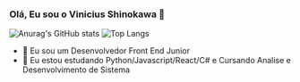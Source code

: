 ### Olá, Eu sou o Vinicius Shinokawa 👋



 ![Anurag's GitHub stats](https://github-readme-stats.vercel.app/api?username=ViniciusShinokawa&show_icons=true&theme=tokyonight)
  ![Top Langs](https://github-readme-stats.vercel.app/api/top-langs/?username=ViniciusShinokawa&hide_count=8)
 
- 🔭 Eu sou um Desenvolvedor Front End Junior 
- 🌱 Eu estou estudando Python/Javascript/React/C# e Cursando Analise e Desenvolvimento de Sistema  


